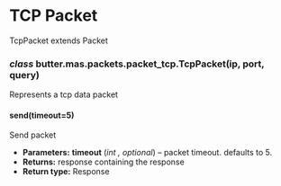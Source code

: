 # TCP Packet

TcpPacket extends Packet

### *class* butter.mas.packets.packet_tcp.TcpPacket(ip, port, query)

Represents a tcp data packet

#### send(timeout=5)

Send packet

* **Parameters:**
  **timeout** (*int* *,* *optional*) – packet timeout. defaults to 5.
* **Returns:**
  response containing the response
* **Return type:**
  Response
